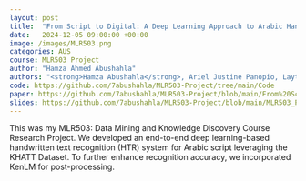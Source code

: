 ```yaml
---
layout: post
title:  "From Script to Digital: A Deep Learning Approach to Arabic Handwriting Recognition"
date:   2024-12-05 09:00:00 +00:00
image: /images/MLR503.png
categories: AUS
course: MLR503 Project
author: "Hamza Ahmed Abushahla"
authors: "<strong>Hamza Abushahla</strong>, Ariel Justine Panopio, Layth Al-Khairulla"
code: https://github.com/7abushahla/MLR503-Project/tree/main/Code
paper: https://github.com/7abushahla/MLR503-Project/blob/main/From%20Script%20to%20Digital%20A%20Deep%20Learning%20Approach.pdf
slides: https://github.com/7abushahla/MLR503-Project/blob/main/MLR503_PPT.pptx
---
```

This was my MLR503: Data Mining and Knowledge Discovery Course Research Project. We developed an end-to-end deep learning-based handwritten text recognition (HTR) system for Arabic script leveraging the KHATT Dataset. To further enhance recognition accuracy, we incorporated KenLM for post-processing.
